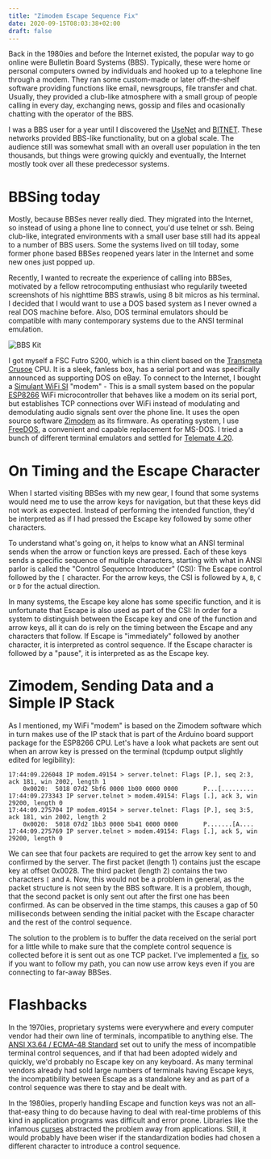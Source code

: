 ```yaml
---
title: "Zimodem Escape Sequence Fix"
date: 2020-09-15T08:03:38+02:00
draft: false
---
```


Back in the 1980ies and before the Internet existed, the popular way
to go online were Bulletin Board Systems (BBS).  Typically, these were
home or personal computers owned by individuals and hooked up to a
telephone line through a modem.  They ran some custom-made or later
off-the-shelf software providing functions like email, newsgroups,
file transfer and chat.  Usually, they provided a club-like atmosphere
with a small group of people calling in every day, exchanging news,
gossip and files and ocasionally chatting with the operator of the
BBS.

I was a BBS user for a year until I discovered the
[UseNet](https://en.wikipedia.org/wiki/Usenet) and
[BITNET](https://en.wikipedia.org/wiki/BITNET).  These networks
provided BBS-like functionality, but on a global scale.  The audience
still was somewhat small with an overall user population in the ten
thousands, but things were growing quickly and eventually, the
Internet mostly took over all these predecessor systems.

# BBSing today

Mostly, because BBSes never really died.  They migrated into the
Internet, so instead of using a phone line to connect, you'd use
telnet or ssh.  Being club-like, integrated environments with a small
user base still had its appeal to a number of BBS users.  Some the
systems lived on till today, some former phone based BBSes reopened
years later in the Internet and some new ones just popped up.

Recently, I wanted to recreate the experience of calling into BBSes,
motivated by a fellow retrocomputing enthusiast who regularily tweeted
screenshots of his nighttime BBS strawls, using 8 bit micros as his
terminal.  I decided that I would want to use a DOS based system as I
never owned a real DOS machine before.  Also, DOS terminal emulators
should be compatible with many contemporary systems due to the ANSI
terminal emulation.

![BBS Kit](/images/bbs-kit.jpg)

I got myself a FSC Futro S200, which is a thin client based on the
[Transmeta Crusoe](https://en.wikipedia.org/wiki/Transmeta_Crusoe)
CPU.  It is a sleek, fanless box, has a serial port and was
specifically announced as supporting DOS on eBay.  To connect to the
Internet, I bought a [Simulant WiFi
SI](https://www.simulant.uk/shop/retro-vintage-computer-wifi-modem-rs232-serial-hayes-compatible)
"modem" - This is a small system based on the popular
[ESP8266](https://en.wikipedia.org/wiki/ESP8266) WiFi microcontroller
that behaves like a modem on its serial port, but establishes TCP
connections over WiFi instead of modulating and demodulating audio
signals sent over the phone line.  It uses the open source software
[Zimodem](https://github.com/bozimmerman/Zimodem) as its firmware.  As
operating system, I use [FreeDOS](https://www.freedos.org/), a
convenient and capable replacement for MS-DOS.  I tried a bunch of
different terminal emulators and settled for [Telemate
4.20](https://vetusware.com/download/TELEMATE%204.20/?id=9090).

# On Timing and the Escape Character

When I started visiting BBSes with my new gear, I found that some
systems would need me to use the arrow keys for navigation, but that
these keys did not work as expected.  Instead of performing the
intended function, they'd be interpreted as if I had pressed the
Escape key followed by some other characters.

To understand what's going on, it helps to know what an ANSI terminal
sends when the arrow or function keys are pressed.  Each of these keys
sends a specific sequence of multiple characters, starting with what
in ANSI parlor is called the "Control Sequence Introducer" (CSI): The
Escape control followed by the `[` character.  For the arrow keys, the
CSI is followed by `A`, `B`, `C` or `D` for the actual direction.

In many systems, the Escape key alone has some specific function, and
it is unfortunate that Escape is also used as part of the CSI: In
order for a system to distinguish between the Escape key and one of
the function and arrow keys, all it can do is rely on the timing
between the Escape and any characters that follow.  If Escape is
"immediately" followed by another character, it is interpreted as
control sequence.  If the Escape character is followed by a "pause",
it is interpreted as as the Escape key.

# Zimodem, Sending Data and a Simple IP Stack

As I mentioned, my WiFi "modem" is based on the Zimodem software which
in turn makes use of the IP stack that is part of the Arduino board
support package for the ESP8266 CPU.  Let's have a look what packets
are sent out when an arrow key is pressed on the terminal (tcpdump
output slightly edited for legibility):

```
17:44:09.226048 IP modem.49154 > server.telnet: Flags [P.], seq 2:3, ack 181, win 2002, length 1
	0x0020:  5018 07d2 5bf6 0000 1b00 0000 0000       P...[.........
17:44:09.273343 IP server.telnet > modem.49154: Flags [.], ack 3, win 29200, length 0
17:44:09.275704 IP modem.49154 > server.telnet: Flags [P.], seq 3:5, ack 181, win 2002, length 2
	0x0020:  5018 07d2 1bb3 0000 5b41 0000 0000       P.......[A....
17:44:09.275769 IP server.telnet > modem.49154: Flags [.], ack 5, win 29200, length 0
```

We can see that four packets are required to get the arrow key sent to
and confirmed by the server.  The first packet (length 1) contains
just the escape key at offset 0x0028.  The third packet (length 2)
contains the two characters `[` and `A`.  Now, this would not be a
problem in general, as the packet structure is not seen by the BBS
software.  It is a problem, though, that the second packet is only
sent out after the first one has been confirmed.  As can be observed
in the time stamps, this causes a gap of 50 milliseconds between
sending the initial packet with the Escape character and the rest of
the control sequence.

The solution to the problem is to buffer the data received on the
serial port for a little while to make sure that the complete control
sequence is collected before it is sent out as one TCP packet.  I've
implemented a
[fix](https://github.com/hanshuebner/Zimodem/commit/8282794d7dc05ec9a90bde8d7728c97421ae6906),
so if you want to follow my path, you can now use arrow keys even if
you are connecting to far-away BBSes.

# Flashbacks

In the 1970ies, proprietary systems were everywhere and every computer
vendor had their own line of terminals, incompatible to anything else.
The [ANSI X3.64 / ECMA-48
Standard](http://www.ecma-international.org/publications/files/ECMA-ST/ECMA-48,%202nd%20Edition,%20August%201979.pdf)
set out to unify the mess of incompatible terminal control sequences,
and if that had been adopted widely and quickly, we'd probably no
Escape key on any keyboard.  As many terminal vendors already had sold
large numbers of terminals having Escape keys, the incompatibility
between Escape as a standalone key and as part of a control sequence
was there to stay and be dealt with.

In the 1980ies, properly handling Escape and function keys was not an
all-that-easy thing to do because having to deal with real-time
problems of this kind in application programs was difficult and error
prone.  Libraries like the infamous
[curses](https://en.wikipedia.org/wiki/Curses_(programming_library))
abstracted the problem away from applications.  Still, it would
probably have been wiser if the standardization bodies had chosen a
different character to introduce a control sequence.
